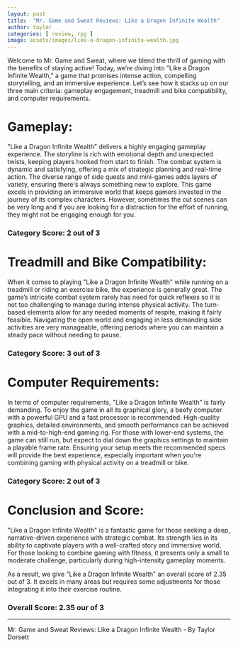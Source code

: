 ```yaml
---
layout: post
title:  "Mr. Game and Sweat Reviews: Like a Dragon Infinite Wealth"
author: taylor
categories: [ review, rpg ]
image: assets/images/like-a-dragon-infinite-wealth.jpg
---
```


Welcome to Mr. Game and Sweat, where we blend the thrill of gaming with the benefits of staying active! Today, we’re diving into "Like a Dragon Infinite Wealth," a game that promises intense action, compelling storytelling, and an immersive experience. Let’s see how it stacks up on our three main criteria: gameplay engagement, treadmill and bike compatibility, and computer requirements.

# Gameplay:

"Like a Dragon Infinite Wealth" delivers a highly engaging gameplay experience. The storyline is rich with emotional depth and unexpected twists, keeping players hooked from start to finish. The combat system is dynamic and satisfying, offering a mix of strategic planning and real-time action. The diverse range of side quests and mini-games adds layers of variety, ensuring there's always something new to explore. This game excels in providing an immersive world that keeps gamers invested in the journey of its complex characters. However, sometimes the cut scenes can be very long and if you are looking for a distraction for the effort of running, they might not be engaging enough for you.

### Category Score: 2 out of 3

# Treadmill and Bike Compatibility:

When it comes to playing "Like a Dragon Infinite Wealth" while running on a treadmill or riding an exercise bike, the experience is generally great. The game’s intricate combat system rarely has need for quick reflexes so it is not too challenging to manage during intense physical activity. The turn-based elements allow for any needed moments of respite, making it fairly feasible. Navigating the open world and engaging in less demanding side activities are very manageable, offering periods where you can maintain a steady pace without needing to pause.

### Category Score: 3 out of 3

# Computer Requirements:

In terms of computer requirements, "Like a Dragon Infinite Wealth" is fairly demanding. To enjoy the game in all its graphical glory, a beefy computer with a powerful GPU and a fast processor is recommended. High-quality graphics, detailed environments, and smooth performance can be achieved with a mid-to-high-end gaming rig. For those with lower-end systems, the game can still run, but expect to dial down the graphics settings to maintain a playable frame rate. Ensuring your setup meets the recommended specs will provide the best experience, especially important when you're combining gaming with physical activity on a treadmill or bike.

### Category Score: 2 out of 3

# Conclusion and Score:

"Like a Dragon Infinite Wealth" is a fantastic game for those seeking a deep, narrative-driven experience with strategic combat. Its strength lies in its ability to captivate players with a well-crafted story and immersive world. For those looking to combine gaming with fitness, it presents only a small to moderate challenge, particularly during high-intensity gameplay moments.

As a result, we give "Like a Dragon Infinite Wealth" an overall score of 2.35 out of 3. It excels in many areas but requires some adjustments for those integrating it into their exercise routine.

### Overall Score: 2.35 our of 3

---

Mr. Game and Sweat Reviews: Like a Dragon Infinite Wealth - By Taylor Dorsett
